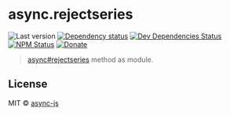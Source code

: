 # async.rejectseries

![Last version](https://img.shields.io/github/tag/async-js/async.rejectseries.svg?style=flat-square)
[![Dependency status](http://img.shields.io/david/async-js/async.rejectseries.svg?style=flat-square)](https://david-dm.org/async-js/async.rejectseries)
[![Dev Dependencies Status](http://img.shields.io/david/dev/async-js/async.rejectseries.svg?style=flat-square)](https://david-dm.org/async-js/async.rejectseries#info=devDependencies)
[![NPM Status](http://img.shields.io/npm/dm/async.rejectseries.svg?style=flat-square)](https://www.npmjs.org/package/async.rejectseries)
[![Donate](https://img.shields.io/badge/donate-paypal-blue.svg?style=flat-square)](https://paypal.me/kikobeats)

> [async#rejectseries](https://github.com/async-js/async#async.rejectseries) method as module.

## License

MIT © [async-js](https://github.com/async-js)
